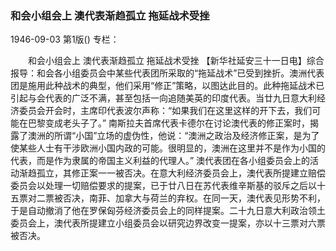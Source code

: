 ### 和会小组会上  澳代表渐趋孤立  拖延战术受挫

1946-09-03
第1版()
专栏：

　　和会小组会上
    澳代表渐趋孤立
    拖延战术受挫
    【新华社延安三十一日电】综合报导：和会各小组委员会中某些代表团所采取的“拖延战术”已受到挫折。澳洲代表团是施用此种战术的典型，他们采用“修正”策略，以图达此目的。此种拖延战术已引起与会代表的广泛不满，甚至包括一向追随美英的印度代表。当廿九日意大利经济委员会开会时，主席印代表波尔声称：“如果我们在这里这样的开下去，我们可能在巴黎变成老头子了。”
    南斯拉夫首席代表卡德尔在讨论澳代表的修正案时，揭露了澳洲的所谓“小国”立场的虚伪性，他说：“澳洲之政治及经济修正案，是为了使某些人士有干涉欧洲小国内政的可能。很明显的，澳洲在这里并不是作为小国的代表，而是作为隶属的帝国主义利益的代理人。”
    澳代表团在各小组委员会上的活动渐趋孤立，其修正案一一被否决。在意大利经济委员会上，澳代表所提建立赔偿委员会以处理一切赔偿要求的提案，已于廿八日在苏代表维辛斯基的驳斥之后以十五票对二票被否决，南菲、加拿大与荷兰的弃权。在同一天，澳代表见形势不利，于是自动撤消了他在罗保匈芬经济委员会上的同样提案。二十九日意大利政治领土委员会上，澳代表所提建立小组委员会以研究边界改变一提案，亦以十三票对六票被否决。
